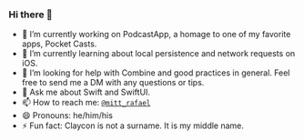 ### Hi there 👋

- 🔭 I’m currently working on PodcastApp, a homage to one of my favorite apps, Pocket Casts.
- 🌱 I’m currently learning about local persistence and network requests on iOS.
- 🤔 I’m looking for help with Combine and good practices in general. Feel free to send me a DM with any questions or tips.
- 💬 Ask me about Swift and SwiftUI.
- 📫 How to reach me: <a href="http://twitter.com/mitt_rafael" target="_blank">`@mitt_rafael`</a>
- 😄 Pronouns: he/him/his
- ⚡ Fun fact: Claycon is not a surname. It is my middle name.
